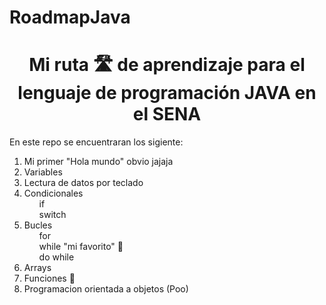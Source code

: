 # RoadmapJava
<h1 align="center">
  Mi ruta 🛣️ de aprendizaje para el lenguaje de programación JAVA en el SENA
</h1>
<p>En este repo se encuentraran los sigiente:</p>
<ol>
  <li>Mi primer "Hola mundo" obvio jajaja </li>
  <li>Variables</li>
  <li>Lectura de datos por teclado</li>
  <li>Condicionales
    <ol>if</ol>
    <ol>switch</ol>
  </li>
   <li>Bucles
    <ol>for</ol>
    <ol>while   "mi favorito" 🥊</ol>
    <ol>do while</ol>
  </li>
  <li>Arrays</li>
  <li>Funciones 🐙</li>
  <li>Programacion orientada a objetos (Poo)</li>
</ol>


